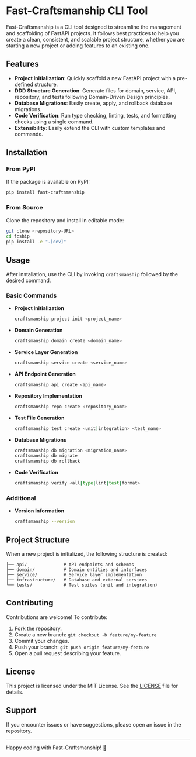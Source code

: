 # Fast-Craftsmanship CLI Tool

Fast-Craftsmanship is a CLI tool designed to streamline the management and scaffolding of FastAPI projects. It follows best practices to help you create a clean, consistent, and scalable project structure, whether you are starting a new project or adding features to an existing one.

## Features

- **Project Initialization**: Quickly scaffold a new FastAPI project with a pre-defined structure.
- **DDD Structure Generation**: Generate files for domain, service, API, repository, and tests following Domain-Driven Design principles.
- **Database Migrations**: Easily create, apply, and rollback database migrations.
- **Code Verification**: Run type checking, linting, tests, and formatting checks using a single command.
- **Extensibility**: Easily extend the CLI with custom templates and commands.

## Installation

### From PyPI

If the package is available on PyPI:

```bash
pip install fast-craftsmanship
```

### From Source

Clone the repository and install in editable mode:

```bash
git clone <repository-URL>
cd fcship
pip install -e ".[dev]"
```

## Usage

After installation, use the CLI by invoking `craftsmanship` followed by the desired command.

### Basic Commands

- **Project Initialization**
  ```bash
  craftsmanship project init <project_name>
  ```

- **Domain Generation**
  ```bash
  craftsmanship domain create <domain_name>
  ```

- **Service Layer Generation**
  ```bash
  craftsmanship service create <service_name>
  ```

- **API Endpoint Generation**
  ```bash
  craftsmanship api create <api_name>
  ```

- **Repository Implementation**
  ```bash
  craftsmanship repo create <repository_name>
  ```

- **Test File Generation**
  ```bash
  craftsmanship test create <unit|integration> <test_name>
  ```

- **Database Migrations**
  ```bash
  craftsmanship db migration <migration_name>
  craftsmanship db migrate
  craftsmanship db rollback
  ```

- **Code Verification**
  ```bash
  craftsmanship verify <all|type|lint|test|format>
  ```

### Additional

- **Version Information**
  ```bash
  craftsmanship --version
  ```

## Project Structure

When a new project is initialized, the following structure is created:

```
├── api/              # API endpoints and schemas
├── domain/           # Domain entities and interfaces
├── service/          # Service layer implementation
├── infrastructure/   # Database and external services
└── tests/            # Test suites (unit and integration)
```

## Contributing

Contributions are welcome! To contribute:

1. Fork the repository.
2. Create a new branch: `git checkout -b feature/my-feature`
3. Commit your changes.
4. Push your branch: `git push origin feature/my-feature`
5. Open a pull request describing your feature.

## License

This project is licensed under the MIT License. See the [LICENSE](LICENSE) file for details.

## Support

If you encounter issues or have suggestions, please open an issue in the repository.

---

Happy coding with Fast-Craftsmanship! 🚀

